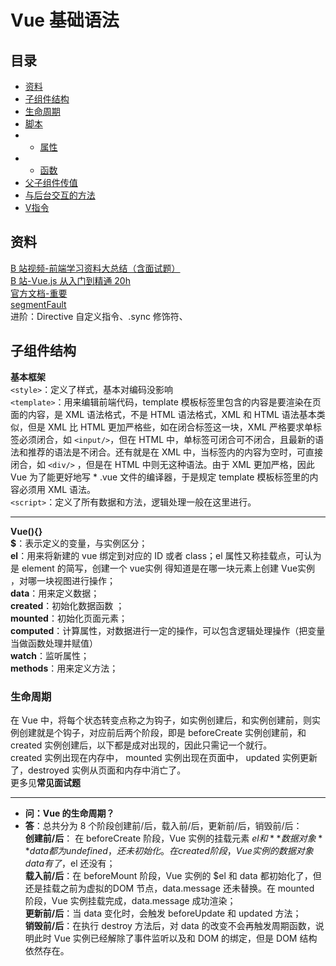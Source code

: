 # Vue 基础语法

## 目录
* <a href="#资料">资料</a>
* <a href="#子组件结构">子组件结构</a>
* <a href="#生命周期">生命周期</a>
* <a href="#脚本">脚本</a>
* * <a href="#属性">属性</a>
* * <a href="#函数">函数</a>
* <a href="#父子组件传参">父子组件传值</a>
* <a href="#与后台交互的方法">与后台交互的方法</a>
* <a href="#指令">V指令</a>

<a name="资料"></a>
## 资料
[B 站视频-前端学习资料大总结（含面试题）](https://www.bilibili.com/video/BV18f4y1S7jn)  
[B 站-Vue.js 从入门到精通 20h]()  
[官方文档-重要](https://cn.vuejs.org/v2/guide/)  
[segmentFault](https://segmentfault.com/blog/vue-write)  
进阶：Directive 自定义指令、.sync 修饰符、

<a name="子组件结构"></a>
## 子组件结构
**基本框架**  
`<style>`：定义了样式，基本对编码没影响  
`<template>`：用来编辑前端代码，template 模板标签里包含的内容是要渲染在页面的内容，是 XML 语法格式，不是 HTML 语法格式，XML 和 HTML 语法基本类似，但是 XML 比 HTML 更加严格些，如在闭合标签这一块，XML 严格要求单标签必须闭合，如 `<input/>`，但在 HTML 中，单标签可闭合可不闭合，且最新的语法和推荐的语法是不闭合。还有就是在 XML 中，当标签内的内容为空时，可直接闭合，如 `<div/>` ，但是在 HTML 中则无这种语法。由于 XML 更加严格，因此 Vue 为了能更好地写 * .vue 文件的编译器，于是规定 template 模板标签里的内容必须用 XML 语法。  
`<script>`：定义了所有数据和方法，逻辑处理一般在这里进行。  

****
**Vue(){}**  
**$**：表示定义的变量，与实例区分；   
**el**：用来将新建的 vue 绑定到对应的 ID 或者 class；el 属性又称挂载点，可认为是 element 的简写，创建一个 vue实例 得知道是在哪一块元素上创建 Vue实例 ，对哪一块视图进行操作；  
**data**：用来定义数据；   
**created**：初始化数据函数 ；  
**mounted**：初始化页面元素；   
**computed**：计算属性，对数据进行一定的操作，可以包含逻辑处理操作（把变量当做函数处理并赋值）  
**watch**：监听属性；   
**methods**：用来定义方法；   


<a name="生命周期"></a>
### 生命周期
在 Vue 中，将每个状态转变点称之为钩子，如实例创建后，和实例创建前，则实例创建就是个钩子，对应前后两个阶段，即是 beforeCreate 实例创建前，和 created 实例创建后，以下都是成对出现的，因此只需记一个就行。  
created 实例出现在内存中， mounted 实例出现在页面中， updated 实例更新了，destroyed 实例从页面和内存中消亡了。  
更多见**常见面试题**

****
* **问：Vue 的生命周期？**
* **答**：总共分为 8 个阶段创建前/后，载入前/后，更新前/后，销毁前/后：  
**创建前/后**： 在 beforeCreate 阶段，Vue 实例的挂载元素 $el 和 **数据对象** data 都为 undefined，还未初始化。在 created 阶段，Vue 实例的数据对象 data 有了，$el 还没有；  
**载入前/后**：在 beforeMount 阶段，Vue 实例的 $el 和 data 都初始化了，但还是挂载之前为虚拟的DOM 节点，data.message 还未替换。在 mounted 阶段，Vue 实例挂载完成，data.message 成功渲染；  
**更新前/后**：当 data 变化时，会触发 beforeUpdate 和 updated 方法；  
**销毁前/后**：在执行 destroy 方法后，对 data 的改变不会再触发周期函数，说明此时 Vue 实例已经解除了事件监听以及和 DOM 的绑定，但是 DOM 结构依然存在。


<a name="脚本"></a>
## <Script> 脚本
### 属性

**语法**     
注释：`<!--  -->`  
等号：`===`  
不等于：`!==`  
`<br>`：回车  
`console.log("打印日志")`：正常执行，如果执行到这一句，那么会显示在控制台（F12）里面，比 `alert` 显示的数据更清晰，类型更丰富  

****
* **问：vue 项目中看到 import 时出现 @ 符号？**
```js
// 这和 vue 没关系，./ 这是相对路径的意思。@/ 这是 webpack 设置的路径别名。
// 这东西在 vue 标准模板里面的 build/webpack.base.conf 这个文件里面。
  resolve: {
    // 路径别名
    alias: {
    '@': resolve('src'),          //就是说@这东西代表着到 src 这个文件夹的路径
    'vue$': 'vue/dist/vue.esm.js'
    }
  },
```
****
* **问：ref 和 $refs？**  
**vm.$refs**：类型 Object；只读；一个对象，持有已注册 ref 的所有子组件。相对 document.getElementById 的方法，会减少获取 Dom 节点的消耗。  
**ref**：预期 string，被用来给元素或子组件注册引用信息，引用信息将会注册在父组件的 $refs 对象上。  
如果在普通的 DOM 元素上使用，引用指向的就是 DOM 元素；如果在子组件上，引用就指向组件实例；（注意关于 ref 注册时间的重要说明：因为 ref 本身是作为渲染结果被创建的，在初始渲染的时候你不能访问他们-他们还不存在！**$refs**：也不是响应式的，因此你不应该视图用它在模板中做数据绑定）
****
* **问：props:["property"] 外部数据？**
1、注意：这是子组件才拥有的，定义自定义属性，用来方便父组件使用，并向子组件传递数据；  
2、注意： "property" 是单向绑定的，当父组件（使用了该组件的组件）的属性变化时，将传导给子组件，但是不会反过来；  
3、"prop" 是子组件用来接受父组件传递过来的数据的一个自定义属性。父组件的数据需要通过 property 把数据传给子组件，子组件需要显式地用 props 选项声明 "property"；  
4、动态 "property"：类似于用 v-bind 绑定 HTML 特性到一个表达式，也可以用 v-bind 动态绑定 props 的值到父组件的数据中。每当父组件的数据变化时，该变化也会传导给子组件；  
5、父组件是使用 props 传递数据给子组件，但如果子组件要把数据传递回去，就需要使用自定义事件；  
****
* **问：如何传递 整数或者 boolean？**
* **答**：初学者常犯的一个错误是使用字面量语法传递数值，`<comp some-prop="1"></comp>`，因为它是一个字面 prop ，它的值以字符串 "1" 而不是以实际的数字传下去。如果想传递一个实际的 JavaScript 数字，需要使用 v-bind ，从而让它的值被当作 JavaScript 表达式计算：`<comp v-bind:some-prop="1"></comp>`
****
* **问：（let，var，const） me =  this 对作用域的影响 ？**  
不同作用域， this 所指代的对象不同。this 对象是在运行时基于函数的执行环境绑定的。  
在全局函数中（匿名函数具有全局性）：this 等于 window  
当函数被作为某个对象调用时：this 等于那个对象  
全局函数：data(),mounted(),methods,  
对象函数：通常在全局函数内部，this 即代表这个对象  
var me = this;   
//声明一个变量指向 Vue 实例 this，保证作用域一致。  
//me 只是一个变量名，this 代表父函数，如果在子函数还用 this，this 的指向就变成子函数了，me 就是用来存储指向的。  
****
* **问：var > let 的作用域？**  
[var 和 let 的区别](https://www.jianshu.com/p/84edd5cd93bd)  
let：只在代码块内部有效（即一个大括号内部，相当于 for 循环内的 int i）  
let：不允许在相同作用域内，重复声明同一个变量。  
let：一定要在声明后使用，否则报错。即不存在变量提升现象。    
var：使用 var 声明的变量，其作用域为该语句所在的函数内  
var：存在变量提升现象，可以在声明之前使用，值为 undefined。  

****
* **问：vuex 中dispatch 和 commit 的用法和区别？**  
dispatch：含有异步操作，例如向后台提交数据，写法： this.$store.dispatch('action方法名',值)  
commit：同步操作，写法：this.$store.commit('mutations方法名',值)  
****
* **问：Vue 里面的 slot 属性？**  
[深入理解VUE中的槽与槽范围](https://blog.csdn.net/weixin_41646716/article/details/80450873)


<a name="函数"></a>
### 函数
* **问：created(){}  钩子函数与 mounted(){} 钩子函数的使用区别？**  
[两者区别](https://blog.csdn.net/ygy211715/article/details/80079603)  

**一般 creadted 钩子函数主要是用来初始化数据**  
官方解释说 created 是在实例创建完成后被立即调用。在这一步，实例已完成以下配置：数据观测 (data observer)，属性和方法的运算，watch/event 事件回调。然而，挂载阶段还没开始，$el 属性目前不可见。  
这话的意思我觉得重点在于说**挂架阶段**还没开始，什么叫还没开始挂载，也就是说，模板还没有被渲染成html，也就是这时候通过 id 什么的去查找页面元素是找不到的。  

**mounted 钩子函数一般是用来向后端发起请求拿到数据以后做一些业务处理，Dom 操作一般是在 mounted 钩子函数中进行的**  
官方解释如下：el 被新创建的 vm.$el 替换，并挂载到实例上去之后调用该钩子。如果 root 实例挂载了一个文档内元素，当 mounted 被调用时 vm.$el 也在文档内；  
这意思是该钩子函数是在 挂载完成 以后也就是模板渲染完成以后才会被调用；在使用 Vue 框架的过程中，我们经常需要给一些数据做一些初始化处理，这时候我们常用的就是在 created 与 mounted 选项中作出处理。  
如果在此阶段需要获取 html 的属性如 id 或者 class，则需要使用 mounted，因为该函数会在 html 模板加载完成后进行初始化，created 则不会。因此，Dom操作一般是在mounted钩子函数中进行的。  
****
* **问：Vue 的 created 函数中，方法的执行顺序？**  
**情景**：Vue 框架中通常在 created 钩子函数里执行访问数据库的方法，然后返回数据给前端，前端 data 中定义全局变量接收数据。但是如果你在 created 中执行了好几个访问数据库的函数，如果对他们的执行顺序是有要求的，那么哪个会先返回，哪个会后返回呢？并不是谁在前谁就先返回，如果你这样想，并且在后执行的函数中对先执行的函数返回的数据进行操作，经常会报错，提示某些属性不存在，或未定义；  
**原因**：这是因为 js 中默认执行网络请求是异步的，他们会按顺序发出请求之后就不管了，谁先返回是不确定的，这样在加载数据的时候不会因为某个网络请求慢，而在一直等待那个请求，导致其他请求阻塞，效率，体验很差；  
**解决方法**：如果一次加载页面需要执行多个网络请求，并且对返回的数据顺序是有要求的，就用.then()函数，当这个函数执行完后再执行下个函数；  
```js
// 通过调用 checkSelect 方法，然后顺序执行后序方法
onAddSubLevel() {
    console.log("新增下级");
    const me = this;
    me.checkSelect().then(value => {
      if(value){
        Console.log("已选择！");
      }
    });
},

checkSelect(){
    const me = this;
    let isSelect = me.$store.state.materialCategory.isSelectRaw;
    if (!isSelect) {
      me.$alert("请选择一个级别", "提示", {
        confirmButtonText: "确定",
        type: "warning"
      });
      return Promise.resolve(false);
    }else{
      return Promise.resolve(true);
    }
},
```
****
* **问：watch:{} 方法？**  
* **答**：监听 data 中的属性，如果有改变，则会调用对应的方法。
```js
// dataReload 是一个属性，当这个属性变化后，会调用这个函数
watch: {
  dataReload() {
    this.onSearch();
  }
},
```
****
* **问：computed:{} 方法？**  
computed:{}   计算属性，什么是计算属性呢，我个人理解就是对数据进行一定的操作，可以包含逻辑处理操作，对计算属性中的数据进行监控。计算属性是基于它的以来进行更新的，只有在相关依赖发生改变时侧能更新变化，以函数的形式返回结果。然后可以像绑定普通属性一样在模板中绑定计算属性。
****
* **问： methods:{} 方法？**  
**一个方法中调用另一个方法**  
1、需要添加 const me = this; 然后在函数内部使用 me.xxMethod();  
2、有时候需要使用这种方式（这里绑定了作用域）：this.$options.methods.test.bind(this)();  
（注意：**使用第一种方法调用其他函数是可以，但是在其他函数里如果有 this，则作用域是上面这个函数的作用域，所以会报错，作用域找不到！**）
****
* **问： computed vs methods？**
我们可以使用 methods 来替代 computed，效果上两个都是一样的，但是 computed 是基于它的依赖缓存，只有相关依赖发生改变时才会重新取值。而使用 methods ，在重新渲染的时候，函数总会重新调用执行。


<a name="父子组件传参"></a>
## 父子组件 传参与主动调取数据
[state 六种传值方式](https://www.cnblogs.com/ming1025/p/13073753.html)  
注意：$refs["ref"] 都只是 自己调用 自己的引用，然后进行处理，不会跨组件。  
****
**1.1 父组件 向 子组件 传参**
```js
// 1.父组件在引用子组件时添加属性
<Child  :childAttr = "fatherAttr"></Child>
// 2.子组件中使用如下获取数据
 props: ["childAttr"]
```
****
**1.2 父组件 调用 子组件 的值或方法**
：给子组件添加引用如， ref="form" ，然后使用该引用即可！相当于操作 DOM

```js
// 1. 父组件调用子组件的时候添加如下引用：
<Child ref="grid"></Child>
// 在父组件中通过如下方式即可，无需子组件参与：
this.$refs.grid.属性
this.$refs.grid.方法

// 2. 在父组件 调用子组件的方法时 同时传递参数：
//此方法其实适合于可以获取引用的任意控件，包括兄弟控件
me.$refs["grid"].$emit("search", me.Constant.FORM_MODEL_SEARCH);
// 子组件需要在 created 函数中添加如下接收函数：
me.$on('',function(val){ some Operation; })
```
****
**2.1 子组件 向父组件 传参**
[使用emit 向父组件传递参数](http://www.manongjc.com/article/115329.html)

```js
// 1. 子组件使用 emit 方式传递参数：
me.$emit('test', me.param)
// 父组件在引用子组件的时候，添加如下属性：
<Child @test="fatherMethod"></Child>
```
****
**2.2 子组件 调用父组件的数据和方法**
子组件通过 $parent 获取父组件的数据和方法，这种传值方式实际上类似于上边的属性传值中父组件给子组件的传递了子类对象 this，只不过 Vue 官方给封装好了。
直接在子组件中使用 this.$parent.XX，不需要做任何多余操作。

```js
me.$parent.属性
me.$parent.方法
```
****
**3.1 某个子组件获取另一个子组件的数据**
```js
// 1.需要父组件帮助，在公共父组件中：
<ChildOne ref="childOne"></ChildOne>
<ChildTwo :attr="$refs['childOne']"></ChildTwo>
// 那么此时： ChildTwo 即可以像操作属性那样，轻松操作另一个组件中的数据了。
// ChildTwo 内需要添加自定义属性，以下示例 清空 form 表单
props: ["attr"]
me.attr.$refs["form"].resetFields(); 
```
****
**3.2 某个子组件 向另一个子组件传值：使用 vuex 进行传值（又叫本地传值）**
```js
// 在 ChildOne 子组件中，先将数据放入 vuex 中：
me.$store.dispatch("rescueTeam/setSelectRescueTeam", data);
//在 ChildTwo 的 dialog 打开事件，将数据赋值到需要传递的 data 中即可：
me.formData = me.$store.state.rescueTeam.selectRescueTeam;
```
****
**3.3、某个子组件 向另一个子组件传值：使用全局 emit 传递（又叫通知传值(广播传值)不推荐-更改了根配置文件）**  
适用于父子组件、兄弟组件间进行传值：无关系组件不能用这种方式传值。(笔者理解是：对于上图中的A、B组件。假设A广播通知，B接收通知。挂载A的时候B卸载了，也就是说B被内存销毁了,B是接收不到广播的)
[eventBus 组件传值](https://jingyan.baidu.com/article/72ee561a09027be16138dfd5.html)

```js
// 在 main.js 中定义一个全局的 emit：
window.eventBus = new Vue(); 

//下面开始任意组件，跨域使用此方式传值，如果可以使用引用，则类似上面兄弟组件互相传值：
//传递值的组件在方法中写如下方法：
 eventBus.$emit('city', {cityName:params.name,cityCode:params.data.adcode}); 
 //接受值的组件在 created() 方法中写如下方法：获取到的 data 是一个对象
 eventBus.$on('city', (data)=>{}
```

<a name="与后台交互的方法"></a>
## 与后台交互的方法
```js
//disRescueTeam Controller下的总目录，后端根路径
@RequestMapping("/disRescueTeam")

//前端：查找
me.$ajax.get("disRescueTeam/listTeamType").then(res => {});
//后端：@GetMapping(value={"/listTeamType"})

//前端：新增
me.$ajax.post("userManage/save", me.formData).then(res => {});
//后端：@PostMapping("/save")

//前端：删除某个用户，有参数
 me.$ajax.delete('disRescueTeam/' + data.id).then(res => {});
//后端：@DeleteMapping("/{id}")

//前端：修改某个用户
me.$ajax.put("disMaterialCategorys/updateCategory", me.formData).then(res => {});
//后端：@PutMapping(value = {"/updateCategory"})

```
* **问： put 和 Post 有什么区别？**
* **答**：

<a name="指令"></a>

## V 开头的指令
**v-for**  
[参考博客](https://www.cnblogs.com/wangyfax/p/10073159.html)  
循环语句，注意一点，这里的键值对是反的 v-for = "(value, key ) in object";  
v-for循环的时候，key属性只能使用number或String。key在使用的时候，必须使用v-bind属性绑定的形式，指定key的值。在组件中使用v-for循环的时候，或者在一些特殊情况中，如果v-for有问题，必须在使用v-for的同时，指定唯一的 字符串/数字 类型 :key值。

```js
// v-if（条件判断）：用于判断是否显示该标签，true 为显示，false 为不显示
<div v-if="x > 0"> x大于0时展示的部分 </div>

// v-for（循环）：//一定要绑定个 key 属性，值为 key 不重复的值
<ul>
    <li v-for="(value,name) in users" :key="name">
        属性名:{{name}} 属性值：{{u.value}}
    </li>
</ul>

// v-show：表达式为真时显示该模块
<div v-show="表达式"> </div>
<div v-show="n%2 === 0"> n是偶数 </div>

// v-model：实现与 input（或者 select，radio） 进行双向数据绑定，
//这个 DOM 的 value 是什么，就把它赋值给绑定的变量。同理，变量的值与value的值相对应，那么就会选中哪个 DOM。
<input v-model="text"></input>

// v-on：绑定一个函数，在点击时会调用该函数 add()
<button v-on:click="add"> +1 </button> 
<button @click="add"> +1 </button> // 缩写
<button @click="add(1,3)"> 加法 </button> //传参函数，在点击时执行该函数 add(1,3)
<button @click="n+=1">将n+1</button> //表达式，在点击时执行表达式

// HTML 属性（如id，class等）中的值应使用 v-bind 指令。动态绑定自定义属性的值到父组件的数据中，
//每当父组件的数据变化时，该变化也会传导给子组件。
// v-bind：x 是变量，会被编译；v-bind: 的简写，直接在属性前加 :
<img v-bind:src="x"> </img> // 
<img :src="x"> </img>

// v-html：x的内容为 html 字符串，会被解析成对应的 html 元素
<div v-html="x"> </div>

//绑定对象：这里可以把 100px 简写成 100
<div :style="{border: '1px solid red', height: 100'}"></div>
```




